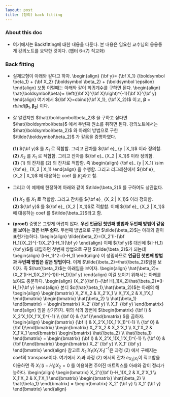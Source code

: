 ```yaml
---
layout: post
title: (정리) back fitting 
---
```


### About this doc 

- 여기에서는 Backfitting에 대한 내용을 다룬다. 본 내용은 임요한 교수님의 응용통계 강의노트를 요약한 것이다. (챕터 6-(7) 직교화) 

### Back fitting 

- 실제모형이 아래와 같다고 하자. 
\begin{align}
{\bf y}= {\bf X_1} {\boldsymbol \beta_1} + {\bf X_2} {\boldsymbol \beta_2} + {\boldsymbol \epsilon} 
\end{align}
보통 이럴때는 아래와 같이 회귀계수를 구하면 된다. 
\begin{align}
\hat{\boldsymbol\beta}= \left({\bf X}'{\bf X}\right)^{-1}{\bf X}'{\bf y}
\end{align}
여기에서 ${\bf X}=cbind({\bf X_1}, {\bf X_2})$ 이고, ${\boldsymbol \beta}=rbind(\boldsymbol{\beta_1},\boldsymbol{\beta_2})$ 이다. 

- 잘 알겠지만 $\hat{\boldsymbol\beta_2}$ 을 구하고 싶다면 $\hat{\boldsymbol\beta}$ 에서 두번째 원소를 취하면 된다. 강의노트에서는 $\hat{\boldsymbol\beta_2}$ 와 아래의 방법으로 구한 $\tilde{\boldsymbol\beta_2}$ 가 같음을 증명하였다. <br/><br/>
**(1)** ${\bf y}$ 를 $X_1$ 로 적합함. 그리고 잔차를 ${\bf e}_ {y | X_1}$ 이라 정의함. <br/>
**(2)** $X_2$ 를 $X_1$ 로 적합함. 그리고 잔차를 ${\bf e}_ {X_2 | X_1}$ 이라 정의함. <br/>
**(3)** (1) 의 잔차를 (2) 의 잔차로 적합함. 즉
\begin{align}
{\bf e}_ {y | X_1} \sim {\bf e}_ {X_2 | X_1}
\end{align}
을 수행함. 그리고 리그레션에서 ${\bf e}_ {X_2 | X_1}$ 에 대응하는 coef 를 $\tilde \beta_2$라고 함. 

- 그리고 이 예제에 한정하여 아래와 같이 $\tilde{\beta_2}$ 를 구하여도 상관없다. <br/><br/>
**(1)** $X_2$ 를 $X_1$ 로 적합함. 그리고 잔차를 ${\bf e}_ {X_2 | X_1}$ 이라 정의함. <br/>
**(2)** ${\bf y}$ 를 ${\bf e}_ {X_2 | X_1}$로 적합함. 이때 ${\bf e}_ {X_2 | X_1}$ 에 대응하는 coef 를 $\tilde{\beta_2}$라고 함. 

- **(proof)** 증명은 그렇게 어렵지 않다. **우선 언급된 첫번째 방법과 두번째 방법이 같음을 보이는 것은 너무 쉽다.** 두번째 방법으로 구한 $\tilde{\beta_2}$는 아래와 같이 표현가능하다. 
\begin{align}
\tilde{\beta_2}=(X_2'(I-{\bf H_1})X_2)^{-1}X_2'(I-H_1){\bf y}
\end{align}
이때 ${\bf y}$ 대신에 $(I-H_1){\bf y}$를 대입하면 첫번째 방법으로 구한 $\tilde{\beta_2}$가 되는데 
\begin{align}
(I-H_1)^2=(I-H_1)
\end{align}
이 성립하므로 **언급된 첫번째 방법과 두번째 방법은 같은 방법이다.** 이제 $\tilde{\beta_2}=\hat{\beta_2}$임을 보이자. 즉 $\hat{\beta_2}$는 아래임을 보이자. 
\begin{align}
\hat{\beta_2}=(X_2'(I-H_1)X_2)^{-1}(I-H_1){\bf y} 
\end{align}
이걸 보이기 위해서는 아래를 보여도 충분하다. 
\begin{align}
(X_2'({\bf I}-{\bf H}_1)X_2)\hat{\beta_2}=(I-H_1){\bf y} 
\end{align}
본디 $c(\hat{\beta_1},\hat{\beta_2})$는 아래의 해 
\begin{align}
\begin{bmatrix} X_2'X_2 & X_2'X_1 \\\\ X_1'X_2 & X_1'X_1 \end{bmatrix} \begin{bmatrix} \hat{\beta_2} \\\\ \hat{\beta_1} \end{bmatrix} 
= \begin{bmatrix} X_2' {\bf y} \\\\ X_1' {\bf y} \end{bmatrix}
\end{align}
임을 상기하자. 위의 식의 양변에 $\begin{bmatrix} {\bf I} & X_2'X_1(X_1'X_1)^{-1} \\\\ {\bf 0} & {\bf I}\end{bmatrix} $을 곱하자. 
\begin{align}
\begin{bmatrix} {\bf I} & X_2'X_1(X_1'X_1)^{-1} \\\\ {\bf 0} & {\bf I}\end{bmatrix} 
\begin{bmatrix} X_2'X_2 & X_2'X_1 \\\\ X_1'X_2 & X_1'X_1 \end{bmatrix} 
\begin{bmatrix} \hat{\beta_2} \\\\ \hat{\beta_1} \end{bmatrix} 
= \begin{bmatrix} {\bf I} & X_2'X_1(X_1'X_1)^{-1} \\\\ {\bf 0} & {\bf I}\end{bmatrix} 
\begin{bmatrix} X_2' {\bf y} \\\\ X_1' {\bf y} \end{bmatrix}
\end{align}
참고로 $X_2'X_1(X_1'X_1)^{-1}$은 과정 (2) 에서 구해지는 coef의 transpose이다. 여기에서 $X_1$과 과정 (2) 에서의 잔차 $e_{X_2|X_1}$이 직교함을 이용하면 즉 $X_1'(I-H_1)X_2 =0$ 를 이용하면 주어진 매트릭스를 아래와 같이 정리가능하다. 
\begin{align}
\begin{bmatrix} X_2'({\bf I}-H_1)X_2 & X_2'X_1 \\\\ X_1'X_2 & X_1'X_1 \end{bmatrix} 
\begin{bmatrix} \hat{\beta_2} \\\\ \hat{\beta_1} \end{bmatrix} 
= \begin{bmatrix} X_2' {\bf y} \\\\ X_1' {\bf y} \end{bmatrix}
\end{align}
